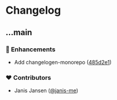 # Changelog

## ...main


### 🚀 Enhancements

- Add changelogen-monorepo ([485d2e1](https://github.com/janis-me/changelogen-monorepo-repro/commit/485d2e1))

### ❤️ Contributors

- Janis Jansen ([@janis-me](https://github.com/janis-me))
